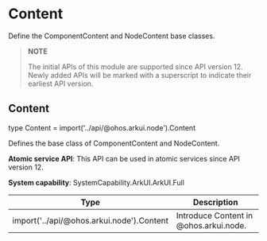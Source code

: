 # Content

Define the ComponentContent and NodeContent base classes.

> **NOTE**
>
> The initial APIs of this module are supported since API version 12. Newly added APIs will be marked with a superscript to indicate their earliest API version.

## Content

type Content = import('../api/@ohos.arkui.node').Content

Defines the base class of ComponentContent and NodeContent.

**Atomic service API**: This API can be used in atomic services since API version 12.

**System capability**: SystemCapability.ArkUI.ArkUI.Full

| Type | Description                                                    |
| ---- | ------------------------------------------------------------ |
| import('../api/@ohos.arkui.node').Content   | Introduce Content in @ohos.arkui.node. |

